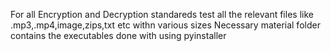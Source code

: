 For all Encryption and Decryption standareds test all the relevant files like .mp3,.mp4,image,zips,txt etc withn various sizes
Necessary material folder contains the executables done with using pyinstaller
